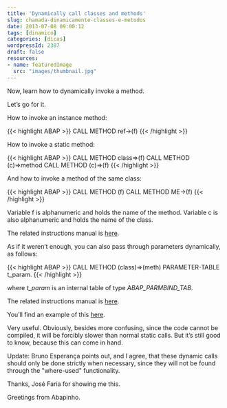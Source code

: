 ```yaml
---
title: 'Dynamically call classes and methods'
slug: chamada-dinamicamente-classes-e-metodos
date: 2013-07-08 09:00:12
tags: [dinamico]
categories: [dicas]
wordpressId: 2387
draft: false
resources:
- name: featuredImage
  src: "images/thumbnail.jpg"
---
```

Now, learn how to dynamically invoke a method.

Let’s go for it.

<!--more-->

How to invoke an instance method:

{{< highlight ABAP >}}
CALL METHOD ref->(f)
{{< /highlight >}}

How to invoke a static method:

{{< highlight ABAP >}}
CALL METHOD class=>(f) 
CALL METHOD (c)=>method
CALL METHOD (c)=>(f) 
{{< /highlight >}}

And how to invoke a method of the same class:

{{< highlight ABAP >}}
CALL METHOD (f)
CALL METHOD ME->(f) 
{{< /highlight >}}

Variable f is alphanumeric and holds the name of the method.
Variable c is also alphanumeric and holds the name of the class.

The related instructions manual is [here][1].

As if it weren’t enough, you can also pass through parameters dynamically, as follows:

{{< highlight ABAP >}}
CALL METHOD (class)=>(meth) 
      PARAMETER-TABLE 
        t_param.
{{< /highlight >}}

where _t_param_ is an internal table of type _ABAP_PARMBIND_TAB_.

The related instructions manual is [here][2].

You’ll find an example of this [here][2].

Very useful. Obviously, besides more confusing, since the code cannot be compiled, it will be forcibly slower than normal static calls. But it’s still good to know, because this can come in hand.

Update: Bruno Esperança points out, and I agree, that these dynamic calls should only be done strictly when necessary, since they will not be found through the "where-used" functionality.

Thanks, José Faria for showing me this.

Greetings from Abapinho.

   [1]: http://help.sap.com/abapdocu_70/en/ABENNEWS-46-OBJECTS-DYNAMIC.htm
   [2]: http://help.sap.com/abapdocu_70/en/ABAPCALL_METHOD.htm
